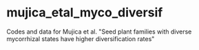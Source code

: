 # mujica_etal_myco_diversif
Codes and data for Mujica et al. "Seed plant families with diverse mycorrhizal states have higher diversification rates"
